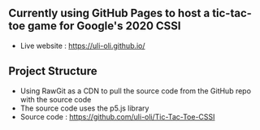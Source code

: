 ## Currently using GitHub Pages to host a tic-tac-toe game for Google's 2020 CSSI
* Live website : https://uli-oli.github.io/
## Project Structure
* Using RawGit as a CDN to pull the source code from the GitHub repo with the source code
* The source code uses the p5.js library
* Source code : https://github.com/uli-oli/Tic-Tac-Toe-CSSI
